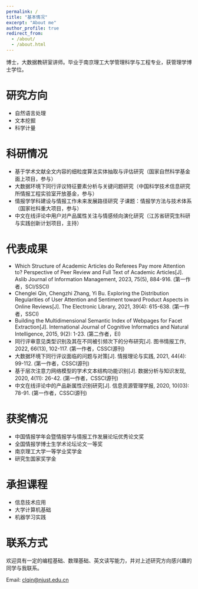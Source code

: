 ```yaml
---
permalink: /
title: "基本情况"
excerpt: "About me"
author_profile: true
redirect_from: 
  - /about/
  - /about.html
---
```


  博士，大数据教研室讲师。毕业于南京理工大学管理科学与工程专业，获管理学博士学位。

研究方向
======
* 自然语言处理
* 文本挖掘
* 科学计量


科研情况
======
* 基于学术文献全文内容的细粒度算法实体抽取与评估研究（国家自然科学基金面上项目，参与）
* 大数据环境下同行评议特征要素分析与关键问题研究（中国科学技术信息研究所情报工程实验室开放基金，参与）
* 情报学学科建设与情报工作未来发展路径研究 子课题：情报学方法与技术体系（国家社科重大项目，参与）
* 中文在线评论中用户对产品属性关注与情感倾向演化研究（江苏省研究生科研与实践创新计划项目，主持）

  
代表成果
======
* Which Structure of Academic Articles do Referees Pay more Attention to? Perspective of Peer Review and Full Text of Academic Articles[J]. Aslib Journal of Information Management, 2023, 75(5), 884-916. (第一作者，SCI/SSCI) 
* Chenglei Qin, Chengzhi Zhang, Yi Bu. Exploring the Distribution Regularities of User Attention and Sentiment toward Product Aspects in Online Reviews[J]. The Electronic Library, 2021, 39(4): 615-638. (第一作者，SSCI)
* Building the Multidimensional Semantic Index of Webpages for Facet Extraction[J]. International Journal of Cognitive Informatics and Natural Intelligence, 2015, 9(2): 1-23. (第二作者，EI)
* 同行评审意见类型识别及其在不同被引频次下的分布研究[J]. 图书情报工作, 2022, 66(13), 102-117. (第一作者，CSSCI源刊)
* 大数据环境下同行评议面临的问题与对策[J]. 情报理论与实践, 2021, 44(4): 99-112. (第一作者，CSSCI源刊)
* 基于层次注意力网络模型的学术文本结构功能识别[J]. 数据分析与知识发现, 2020, 4(11): 26-42. (第一作者，CSSCI源刊)
* 中文在线评论中的产品新属性识别研究[J]. 信息资源管理学报, 2020, 10(03): 78-91. (第一作者，CSSCI源刊)


获奖情况
======
* 中国情报学年会暨情报学与情报工作发展论坛优秀论文奖
* 全国情报学博士生学术论坛论文一等奖
* 南京理工大学一等学业奖学金
* 研究生国家奖学金


承担课程
======
* 信息技术应用
* 大学计算机基础
* 机器学习实践

  
联系方式
======
欢迎具有一定的编程基础、数理基础、英文读写能力，并对上述研究方向感兴趣的同学与我联系。

Email: clqin@njust.edu.cn


